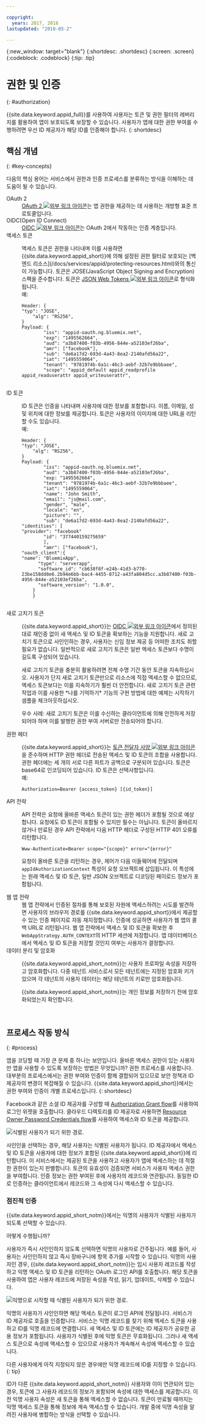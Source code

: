 ```yaml
---

copyright:
  years: 2017, 2018
lastupdated: "2018-05-2"

---
```


{:new_window: target="blank"}
{:shortdesc: .shortdesc}
{:screen: .screen}
{:codeblock: .codeblock}
{:tip: .tip}

# 권한 및 인증
{: #authorization}

{{site.data.keyword.appid_full}}를 사용하여 사용자는 토큰 및 권한 필터의 레버리지를 활용하여 앱이 보호되도록 보장할 수 있습니다. 사용자가 앱에 대한 권한 부여를 수행하려면 우선 ID 제공자가 해당 ID를 인증해야 합니다.
{: shortdesc}


## 핵심 개념
{: #key-concepts}

다음의 핵심 용어는 서비스에서 권한과 인증 프로세스를 분류하는 방식을 이해하는 데 도움이 될 수 있습니다. 

<dl>
  <dt>OAuth 2</dt>
    <dd><a href="https://tools.ietf.org/html/rfc6749" target="_blank">OAuth 2 <img src="../../icons/launch-glyph.svg" alt="외부 링크 아이콘"></a>는 앱 권한을 제공하는 데 사용하는 개방형 표준 프로토콜입니다.</dd>
  <dt>OIDC(Open ID Connect)</dt>
    <dd><a href="http://openid.net/developers/specs/" target="_blank">OIDC <img src="../../icons/launch-glyph.svg" alt="외부 링크 아이콘"></a>는 OAuth 2에서 작동하는 인증 계층입니다.</dd>
  <dt>액세스 토큰</dt>
    <dd><p>액세스 토큰은 권한을 나타내며 이를 사용하면 {{site.data.keyword.appid_short}}에 의해 설정된 권한 필터로 보호되는 [백엔드 리소스](/docs/services/appid/protecting-resources.html)와의 통신이 가능합니다. 토큰은 JOSE(JavaScript Object Signing and Encryption) 스펙을 준수합니다. 토큰은 <a href="https://jwt.io/introduction/" target="blank">JSON Web Tokens <img src="../../icons/launch-glyph.svg" alt="외부 링크 아이콘"></a>로 형식화됩니다.</br>
    예:</p>
    <pre><code>Header: {
"typ": "JOSE",
    "alg": "RS256",
}
Payload: {
        "iss": "appid-oauth.ng.bluemix.net",
        "exp": "1495562664",
        "aud": "a3b87400-f03b-4956-844e-a52103ef26ba",
        "amr": ["facebook"],
        "sub": "de6a17d2-693d-4a43-8ea2-2140afd56a22",
        "iat": "1495559064",
        "tenant": "9781974b-6a1c-46c3-aebf-32b7e9bbbaee",
        "scope": "appid_default appid_readprofile appid_readuserattr appid_writeuserattr",
    </code></pre></dd>
  <dt>ID 토큰</dt>
    <dd><p>ID 토큰은 인증을 나타내며 사용자에 대한 정보를 포함합니다. 이름, 이메일, 성 및 위치에 대한 정보를 제공합니다. 토큰은 사용자의 이미지에 대한 URL을 리턴할 수도 있습니다.</br>
    예:</p>
    <pre><code>Header: {
"typ": "JOSE",
    "alg": "RS256",
}
Payload: {
        "iss": "appid-oauth.ng.bluemix.net",
        "aud": "a3b87400-f03b-4956-844e-a52103ef26ba",
        "exp: "1495562664",
        "tenant": "9781974b-6a1c-46c3-aebf-32b7e9bbbaee",
        "iat": "1495559064",
        "name": "John Smith",
        "email": "js@mail.com",
        "gender", "male",
        "locale": "en",
        "picture": "<URL-to-photo>",
        "sub": "de6a17d2-693d-4a43-8ea2-2140afd56a22",
"identities": [
"provider": "facebook"
        "id": "377440159275659"
        ],
        "amr": ["facebook"],
"oauth_client":{
"name": "BluemixApp",
      "type": "serverapp",
      "software_id": "cb638f8f-e24b-41d3-b770-23be158dd8e6.2b94e6bb-bac4-4455-8712-a43fa804d5cc.a3b87400-f03b-4956-844e-a52103ef26ba",
      "software_version": "1.0.0",
    }
    }
    </pre></code></dd>
  <dt>새로 고치기 토큰</dt>
      <dd><p>{{site.data.keyword.appid_short}}는 <a href="http://openid.net/specs/openid-connect-core-1_0.html#RefreshTokens" target="_blank">OIDC <img src="../../icons/launch-glyph.svg" alt="외부 링크 아이콘"></a>에서 정의된 대로 재인증 없이 새 액세스 및 ID 토큰을 확보하는 기능을 지원합니다.
      새로 고치기 토큰으로 사인인하는 경우, 사용자는 신임 정보 제공 등 어떠한 조치도 취할 필요가 없습니다. 일반적으로 새로 고치기 토큰은 일반 액세스 토큰보다 수명이 길도록 구성되어 있습니다. </p><p>
      새로 고치기 토큰을 충분히 활용하려면 전체 수명 기간 동안 토큰을 지속하십시오. 사용자가 단지 새로 고치기 토큰만으로 리소스에 직접 액세스할 수 없으므로, 액세스 토큰보다는 이를 지속하기가 훨씬 더 안전합니다. 새로 고치기 토큰 관련 작업과 이를 사용한 *나를 기억하기* 기능의 구현 방법에 대한 예제는 시작하기 샘플을 체크아웃하십시오. </p><p>우수 사례: 새로 고치기 토큰은 이를 수신하는 클라이언트에 의해 안전하게 저장되어야 하며 이를 발행한 권한 부여 서버로만 전송되어야 합니다. </p></dd>
  <dt>권한 헤더</dt>
    <dd><p>{{site.data.keyword.appid_short}}는 <a href="https://tools.ietf.org/html/rfc6750" target="blank">토큰 전달자 사양 <img src="../../icons/launch-glyph.svg" alt="외부 링크 아이콘"></a>을 준수하며 HTTP 권한 헤더로 전송된 액세스 및 ID 토큰의 조합을 사용합니다. 권한 헤더에는 세 개의 서로 다른 파트가 공백으로 구분되어 있습니다. 토큰은 base64로 인코딩되어 있습니다. ID 토큰은 선택사항입니다.</br>
    예:</p>
    <pre><code>Authorization=Bearer {access_token} [{id_token}]</pre></code></dd>
  <dt>API 전략</dt>
    <dd><p>API 전략은 요청에 올바른 액세스 토큰이 있는 권한 헤더가 포함될 것으로 예상합니다. 요청에도 ID 토큰이 포함될 수 있지만 필수는 아닙니다. 토큰이 올바르지 않거나 만료된 경우 API 전략에서 다음 HTTP 헤더로 구성된 HTTP 401 오류를 리턴합니다.</p> <pre><code>Www-Authenticate=Bearer scope="{scope}" error="{error}"</code></pre>
    <p>요청이 올바른 토큰을 리턴하는 경우, 제어가 다음 미들웨어에 전달되며 <code>appIdAuthorizationContext</code> 특성이 요청 오브젝트에 삽입됩니다. 이 특성에는 원래 액세스 및 ID 토큰, 일반 JSON 오브젝트로 디코딩된 페이로드 정보가 포함됩니다.</dd>
  <dt>웹 앱 전략</dt>
    <dd>웹 앱 전략에서 인증된 절차를 통해 보호된 자원에 액세스하려는 시도를 발견하면 사용자의 브라우저 경로를 {{site.data.keyword.appid_short}}에서 제공할 수 있는 인증 페이지로 자동 재지정합니다. 인증에 성공하면 사용자가 웹 앱의 콜백 URL로 리턴됩니다. 웹 앱 전략에서 액세스 및 ID 토큰을 확보한 후 <code>WebAppStrategy.AUTH_CONTEXT</code>의 HTTP 세션에 저장합니다. 앱 데이터베이스에서 액세스 및 ID 토큰을 저장할 것인지 여부는 사용자가 결정합니다.</dd>
  <dt>데이터 분리 및 암호화</dt>
    <dd><p>{{site.data.keyword.appid_short_notm}}는 사용자 프로파일 속성을 저장하고 암호화합니다. 다중 테넌트 서비스로서 모든 테넌트에는 지정된 암호화 키가 있으며 각 테넌트의 사용자 데이터는 해당 테넌트의 키로만 암호화됩니다.</p>
    <p>{{site.data.keyword.appid_short_notm}}는 개인 정보를 저장하기 전에 암호화되었는지 확인합니다.</p></dd>
</dl>
</br>

## 프로세스 작동 방식
{: #process}

앱을 코딩할 때 가장 큰 문제 중 하나는 보안입니다. 올바른 액세스 권한이 있는 사용자만 앱을 사용할 수 있도록 보장하는 방법은 무엇입니까? 권한 프로세스를 사용합니다. 대부분의 프로세스에서는 권한 부여와 인증이 함께 결합되어 있으므로 보안 정책과 ID 제공자의 변경이 복잡해질 수 있습니다. {{site.data.keyword.appid_short}}에서는 권한 부여와 인증이 개별 프로세스입니다.
{: shortdesc}

Facebook과 같은 소셜 ID 제공자를 구성할 때 [Authorization Grant flow](https://oauthlib.readthedocs.io/en/stable/oauth2/grants/authcode.html)를 사용하여 로그인 위젯을 호출합니다. 클라우드 디렉토리를 ID 제공자로 사용하면 [Resource Owner Password Credentials flow](https://oauthlib.readthedocs.io/en/stable/oauth2/grants/password.html)를 사용하여 액세스와 ID 토큰을 제공합니다.

![식별된 사용자가 되기 위한 경로.](/images/authenticationtrail.png)

사인인을 선택하는 경우, 해당 사용자는 식별된 사용자가 됩니다. ID 제공자에서 액세스 및 ID 토큰을 사용자에 대한 정보가 포함된 {{site.data.keyword.appid_short}}에 리턴합니다. 이 서비스에서는 제공된 토큰을 사용하고 사용자가 앱에 액세스하는 데 적절한 권한이 있는지 판별합니다. 토큰의 유효성이 검증되면 서비스가 사용자 액세스 권한을 부여합니다. 인증 정보는 권한 부여된 후에 사용자의 레코드와 연관됩니다. 동일한 ID로 인증하는 클라이언트에서 레코드와 그 속성에 다시 액세스할 수 있습니다.

### 점진적 인증

{{site.data.keyword.appid_short_notm}}에서는 익명의 사용자가 식별된 사용자가 되도록 선택할 수 있습니다.

어떻게 수행됩니까?

사용자가 즉시 사인인하지 않도록 선택하면 익명의 사용자로 간주됩니다. 예를 들어, 사용자는 사인인하지 않고 즉시 장바구니에 항목 추가를 시작할 수 있습니다. 익명의 사용자인 경우, {{site.data.keyword.appid_short_notm}}는 임시 사용자 레코드를 작성하고 익명 액세스 및 ID 토큰을 리턴하는 OAuth 로그인 API를 호출합니다. 해당 토큰을 사용하여 앱은 사용자 레코드에 저장된 속성을 작성, 읽기, 업데이트, 삭제할 수 있습니다.

![익명으로 시작할 때 식별된 사용자가 되기 위한 경로.](/images/anon-authenticationtrail.png)

익명의 사용자가 사인인하면 해당 액세스 토큰이 로그인 API에 전달됩니다. 서비스가 ID 제공자로 호출을 인증합니다. 서비스는 익명 레코드를 찾기 위해 액세스 토큰을 사용하고 ID를 익명 레코드에 연결합니다. 새 액세스 및 ID 토큰에는 ID 제공자가 공유한 공용 정보가 포함됩니다. 사용자가 식별된 후에 익명 토큰은 무효화됩니다. 그러나 새 액세스 토큰으로 속성에 액세스할 수 있으므로 사용자가 계속해서 속성에 액세스할 수 있습니다.

다른 사용자에게 아직 지정되지 않은 경우에만 익명 레코드에 ID를 지정할 수 있습니다.
{: tip}

ID가 다른 {{site.data.keyword.appid_short_notm}} 사용자와 이미 연관되어 있는 경우, 토큰에 그 사용자 레코드의 정보가 포함되며 속성에 대한 액세스를 제공합니다. 이전 익명 사용자 속성은 새 토큰을 통해 액세스할 수 없습니다. 토큰이 만료될 때까지는 익명 액세스 토큰을 통해 정보에 계속 액세스할 수 있습니다. 개발 중에 익명 속성을 알려진 사용자에 병합하는 방식을 선택할 수 있습니다.
